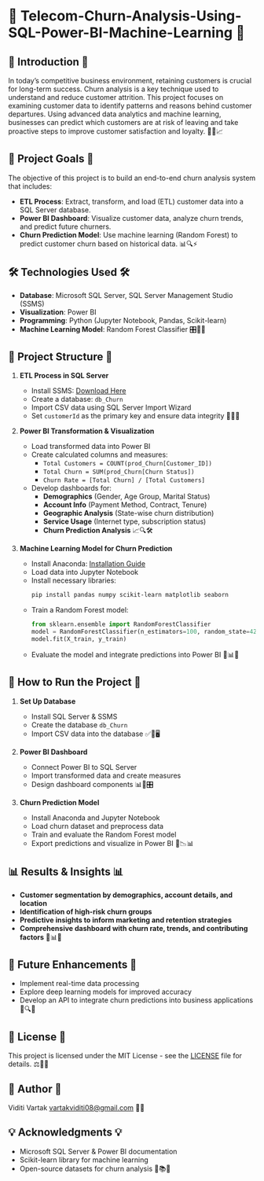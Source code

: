 

# 📡 Telecom-Churn-Analysis-Using-SQL-Power-BI-Machine-Learning 📡

## 🎯 Introduction 🎯

In today’s competitive business environment, retaining customers is crucial for long-term success. Churn analysis is a key technique used to understand and reduce customer attrition. This project focuses on examining customer data to identify patterns and reasons behind customer departures. Using advanced data analytics and machine learning, businesses can predict which customers are at risk of leaving and take proactive steps to improve customer satisfaction and loyalty. 🚀💡📈

## 🎯 Project Goals 🎯  
The objective of this project is to build an end-to-end churn analysis system that includes:  
- **ETL Process**: Extract, transform, and load (ETL) customer data into a SQL Server database.  
- **Power BI Dashboard**: Visualize customer data, analyze churn trends, and predict future churners.  
- **Churn Prediction Model**: Use machine learning (Random Forest) to predict customer churn based on historical data. 📊🔍⚡  

## 🛠️ Technologies Used 🛠️  
- **Database**: Microsoft SQL Server, SQL Server Management Studio (SSMS)  
- **Visualization**: Power BI  
- **Programming**: Python (Jupyter Notebook, Pandas, Scikit-learn)  
- **Machine Learning Model**: Random Forest Classifier 🎛️📡💾  



## 📂 Project Structure 📂  

1. **ETL Process in SQL Server**  
   - Install SSMS: [Download Here](https://learn.microsoft.com/en-us/sql/ssms/download-sql-server-management-studio-ssms?view=sql-server-ver16)  
   - Create a database: `db_Churn`  
   - Import CSV data using SQL Server Import Wizard  
   - Set `customerId` as the primary key and ensure data integrity 🔄📂✅  

2. **Power BI Transformation & Visualization**  
   - Load transformed data into Power BI  
   - Create calculated columns and measures:  
     - `Total Customers = COUNT(prod_Churn[Customer_ID])`  
     - `Total Churn = SUM(prod_Churn[Churn Status])`  
     - `Churn Rate = [Total Churn] / [Total Customers]`  
   - Develop dashboards for:  
     - **Demographics** (Gender, Age Group, Marital Status)  
     - **Account Info** (Payment Method, Contract, Tenure)  
     - **Geographic Analysis** (State-wise churn distribution)  
     - **Service Usage** (Internet type, subscription status)  
     - **Churn Prediction Analysis** 📈🔍🛠️  

3. **Machine Learning Model for Churn Prediction**  
   - Install Anaconda: [Installation Guide](https://docs.anaconda.com/anaconda/install)  
   - Load data into Jupyter Notebook  
   - Install necessary libraries:  
     ```sh
     pip install pandas numpy scikit-learn matplotlib seaborn
     ```
   - Train a Random Forest model:  
     ```python
     from sklearn.ensemble import RandomForestClassifier
     model = RandomForestClassifier(n_estimators=100, random_state=42)
     model.fit(X_train, y_train)
     ```
   - Evaluate the model and integrate predictions into Power BI 🤖📊🚀  



## 🚀 How to Run the Project 🚀  

1. **Set Up Database**  
   - Install SQL Server & SSMS  
   - Create the database `db_Churn`  
   - Import CSV data into the database ✅📂🖥️  

2. **Power BI Dashboard**  
   - Connect Power BI to SQL Server  
   - Import transformed data and create measures  
   - Design dashboard components 📊🔄🎛️  

3. **Churn Prediction Model**  
   - Install Anaconda and Jupyter Notebook  
   - Load churn dataset and preprocess data  
   - Train and evaluate the Random Forest model  
   - Export predictions and visualize in Power BI 🤖📉📊  



## 📊 Results & Insights 📊  
- **Customer segmentation by demographics, account details, and location**  
- **Identification of high-risk churn groups**  
- **Predictive insights to inform marketing and retention strategies**  
- **Comprehensive dashboard with churn rate, trends, and contributing factors** 📢📊🎯  

## 🔮 Future Enhancements 🔮  
- Implement real-time data processing  
- Explore deep learning models for improved accuracy  
- Develop an API to integrate churn predictions into business applications 🚀🔍📡  

## 📜 License 📜  
This project is licensed under the MIT License - see the [LICENSE](LICENSE) file for details. ⚖️📄✅  

## 👤 Author 👤  
Viditi Vartak
vartakviditi08@gmail.com 🎨📩  

## 💡 Acknowledgments 💡  
- Microsoft SQL Server & Power BI documentation  
- Scikit-learn library for machine learning  
- Open-source datasets for churn analysis 🎉📚🤝  




